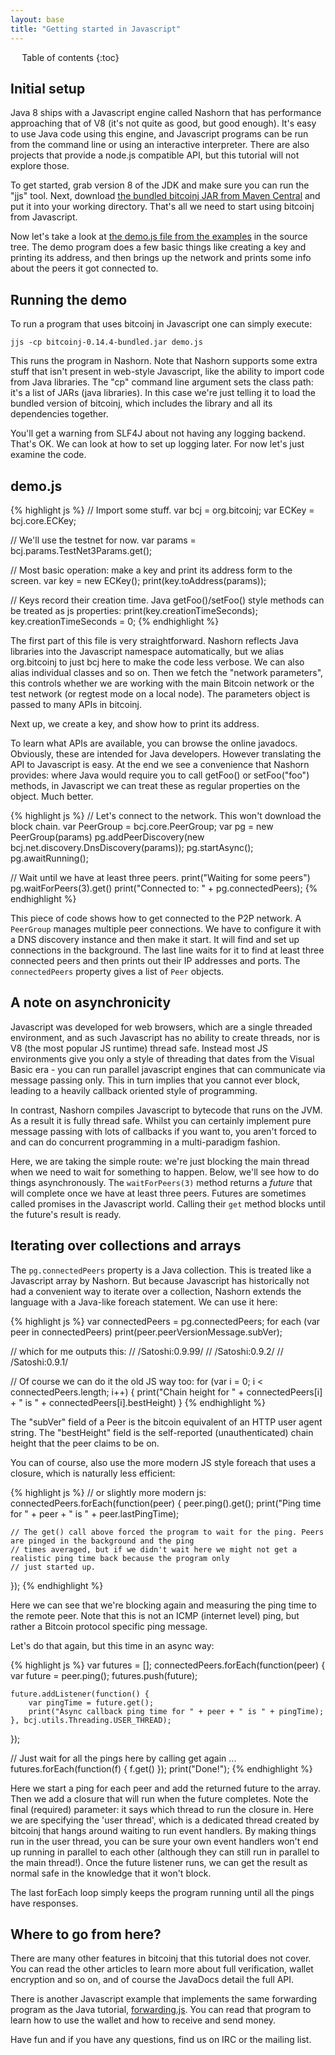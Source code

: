 ```yaml
---
layout: base
title: "Getting started in Javascript"
---
```


<div markdown="1" id="toc" class="toc"><div markdown="1">

* Table of contents
{:toc}

</div></div>

<div markdown="1" class="toccontent">

## Initial setup

Java 8 ships with a Javascript engine called Nashorn that has performance approaching that of V8 (it's not quite as good, but good enough). It's easy to use Java code using this engine, and Javascript programs can be run from the command line or using an interactive interpreter. There are also projects that provide a node.js compatible API, but this tutorial will not explore those.

To get started, grab version 8 of the JDK and make sure you can run the "jjs" tool. Next, download [the bundled bitcoinj JAR from Maven Central](http://search.maven.org/remotecontent?filepath=org/bitcoinj/bitcoinj-core/0.14.4/bitcoinj-core-0.14.4-bundled.jar) and put it into your working directory. That's all we need to start using bitcoinj from Javascript.

Now let's take a look at [the demo.js file from the examples](https://github.com/bitcoinj/bitcoinj/blob/master/examples/src/main/javascript/demo.js) in the source tree. The demo program does a few basic things like creating a key and printing its address, and then brings up the network and prints some info about the peers it got connected to.

## Running the demo

To run a program that uses bitcoinj in Javascript one can simply execute:

```
jjs -cp bitcoinj-0.14.4-bundled.jar demo.js
```

This runs the program in Nashorn. Note that Nashorn supports some extra stuff that isn't present in web-style Javascript, like the ability to import code from Java libraries. The "cp" command line argument sets the class path: it's a list of JARs (java libraries). In this case we're just telling it to load the bundled version of bitcoinj, which includes the library and all its dependencies together.

You'll get a warning from SLF4J about not having any logging backend. That's OK. We can look at how to set up logging later. For now let's just examine the code.

## demo.js

{% highlight js %}
// Import some stuff.
var bcj = org.bitcoinj;
var ECKey = bcj.core.ECKey;

// We'll use the testnet for now.
var params = bcj.params.TestNet3Params.get();

// Most basic operation: make a key and print its address form to the screen.
var key = new ECKey();
print(key.toAddress(params));

// Keys record their creation time. Java getFoo()/setFoo() style methods can be treated as js properties:
print(key.creationTimeSeconds);
key.creationTimeSeconds = 0;
{% endhighlight %}

The first part of this file is very straightforward. Nashorn reflects Java libraries into the Javascript namespace automatically, but we alias org.bitcoinj to just bcj here to make the code less verbose. We can also alias individual classes and so on. Then we fetch the "network parameters", this controls whether we are working with the main Bitcoin network or the test network (or regtest mode on a local node). The parameters object is passed to many APIs in bitcoinj.

Next up, we create a key, and show how to print its address.

To learn what APIs are available, you can browse the online javadocs. Obviously, these are intended for Java developers. However translating the API to Javascript is easy. At the end we see a convenience that Nashorn provides:  where Java would require you to call getFoo() or setFoo("foo") methods, in Javascript we can treat these as regular properties on the object. Much better.

{% highlight js %}
// Let's connect to the network. This won't download the block chain.
var PeerGroup = bcj.core.PeerGroup;
var pg = new PeerGroup(params)
pg.addPeerDiscovery(new bcj.net.discovery.DnsDiscovery(params));
pg.startAsync();
pg.awaitRunning();

// Wait until we have at least three peers.
print("Waiting for some peers")
pg.waitForPeers(3).get()
print("Connected to: " + pg.connectedPeers);
{% endhighlight %}

This piece of code shows how to get connected to the P2P network. A `PeerGroup` manages multiple peer connections. We have to configure it with a DNS discovery instance and then make it start. It will find and set up connections in the background. The last line waits for it to find at least three connected peers and then prints out their IP addresses and ports. The `connectedPeers` property gives a list of `Peer` objects.

## A note on asynchronicity

Javascript was developed for web browsers, which are a single threaded environment, and as such Javascript has no ability to create threads, nor is V8 (the most popular JS runtime) thread safe. Instead most JS environments give you only a style of threading that dates from the Visual Basic era - you can run parallel javascript engines that can communicate via message passing only. This in turn implies that you cannot ever block, leading to a heavily callback oriented style of programming.

In contrast, Nashorn compiles Javascript to bytecode that runs on the JVM. As a result it is fully thread safe. Whilst you can certainly implement pure message passing with lots of callbacks if you want to, you aren't forced to and can do concurrent programming in a multi-paradigm fashion.

Here, we are taking the simple route: we're just blocking the main thread when we need to wait for something to happen. Below, we'll see how to do things asynchronously. The `waitForPeers(3)` method returns a *future* that will complete once we have at least three peers. Futures are sometimes called promises in the Javascript world. Calling their `get` method blocks until the future's result is ready.

## Iterating over collections and arrays

The `pg.connectedPeers` property is a Java collection. This is treated like a Javascript array by Nashorn. But because Javascript has historically not had a convenient way to iterate over a collection, Nashorn extends the language with a Java-like foreach statement. We can use it here:

{% highlight js %}
var connectedPeers = pg.connectedPeers;
for each (var peer in connectedPeers)
    print(peer.peerVersionMessage.subVer);

// which for me outputs this:
// /Satoshi:0.9.99/
// /Satoshi:0.9.2/
// /Satoshi:0.9.1/

// Of course we can do it the old JS way too:
for (var i = 0; i < connectedPeers.length; i++) {
    print("Chain height for " + connectedPeers[i] + " is " + connectedPeers[i].bestHeight)
}
{% endhighlight %}

The "subVer" field of a Peer is the bitcoin equivalent of an HTTP user agent string. The "bestHeight" field is the self-reported (unauthenticated) chain height that the peer claims to be on.

You can of course, also use the more modern JS style foreach that uses a closure, which is naturally less efficient:

{% highlight js %}
// or slightly more modern js:
connectedPeers.forEach(function(peer) {
    peer.ping().get();
    print("Ping time for " + peer + " is " + peer.lastPingTime);

    // The get() call above forced the program to wait for the ping. Peers are pinged in the background and the ping
    // times averaged, but if we didn't wait here we might not get a realistic ping time back because the program only
    // just started up.
});
{% endhighlight %}

Here we can see that we're blocking again and measuring the ping time to the remote peer. Note that this is not an ICMP (internet level) ping, but rather a Bitcoin protocol specific ping message.

Let's do that again, but this time in an async way:

{% highlight js %}
var futures = [];
connectedPeers.forEach(function(peer) {
    var future = peer.ping();
    futures.push(future);

    future.addListener(function() {
        var pingTime = future.get();
        print("Async callback ping time for " + peer + " is " + pingTime);
    }, bcj.utils.Threading.USER_THREAD);
});

// Just wait for all the pings here by calling get again ...
futures.forEach(function(f) { f.get() });
print("Done!");
{% endhighlight %}

Here we start a ping for each peer and add the returned future to the array. Then we add a closure that will run when the future completes. Note the final (required) parameter: it says which thread to run the closure in. Here we are specifying the 'user thread', which is a dedicated thread created by bitcoinj that hangs around waiting to run event handlers. By making things run in the user thread, you can be sure your own event handlers won't end up running in parallel to each other (although they can still run in parallel to the main thread!). Once the future listener runs, we can get the result as normal safe in the knowledge that it won't block.

The last forEach loop simply keeps the program running until all the pings have responses.

## Where to go from here?

There are many other features in bitcoinj that this tutorial does not cover. You can read the other articles to learn more about full verification, wallet encryption and so on, and of course the JavaDocs detail the full API. 

There is another Javascript example that implements the same forwarding program as the Java tutorial, [forwarding.js](https://github.com/bitcoinj/bitcoinj/blob/master/examples/src/main/javascript/forwarding.js). You can read that program to learn how to use the wallet and how to receive and send money.

Have fun and if you have any questions, find us on IRC or the mailing list.

</div>

